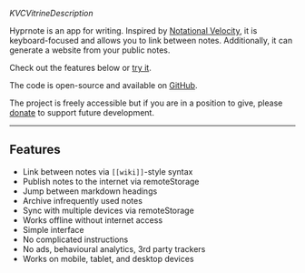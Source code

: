 _KVCVitrineDescription_

Hyprnote is an app for writing. Inspired by [Notational Velocity](KVC_VITRINE_NV_URL), it is keyboard-focused and allows you to link between notes. Additionally, it can generate a website from your public notes.

Check out the features below or [try it](KVCVitrineTokenWriteURL).

The code is open-source and available on [GitHub](KVC_SHARED_GITHUB_URL).

The project is freely accessible but if you are in a position to give, please [donate](KVC_SHARED_DONATE_URL) to support future development.

* * *

## Features
- Link between notes via `[[wiki]]`-style syntax
- Publish notes to the internet via remoteStorage
- Jump between markdown headings
- Archive infrequently used notes
- Sync with multiple devices via remoteStorage
- Works offline without internet access
- Simple interface
- No complicated instructions
- No ads, behavioural analytics, 3rd party trackers
- Works on mobile, tablet, and desktop devices
